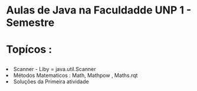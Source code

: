 ## <h1 aling= "center">Aulas de Java na Faculdadde UNP 1 - Semestre</h1>
# <p>Topícos :</p>
<li>Scanner - Liby = java.util.Scanner </li>
<li>Métodos Matematicos : Math, Mathpow , Maths.rqt</li>
<li>Soluções da Primeira  atividade</li>